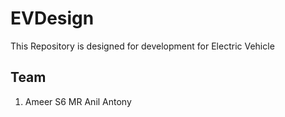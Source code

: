 # EVDesign
This Repository is designed for development for Electric Vehicle  


## Team
1. Ameer S6 MR
Anil Antony
